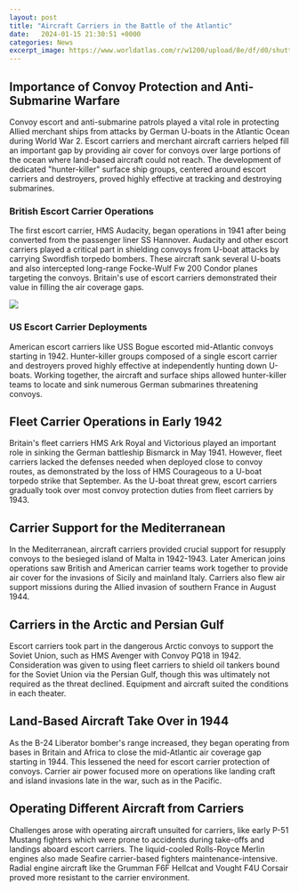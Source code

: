 ```yaml
---
layout: post
title: "Aircraft Carriers in the Battle of the Atlantic"
date:   2024-01-15 21:30:51 +0000
categories: News
excerpt_image: https://www.worldatlas.com/r/w1200/upload/8e/df/d0/shutterstock-239401234.jpg
---
```

## Importance of Convoy Protection and Anti-Submarine Warfare

Convoy escort and anti-submarine patrols played a vital role in protecting Allied merchant ships from attacks by German U-boats in the Atlantic Ocean during World War 2. Escort carriers and merchant aircraft carriers helped fill an important gap by providing air cover for convoys over large portions of the ocean where land-based aircraft could not reach. The development of dedicated "hunter-killer" surface ship groups, centered around escort carriers and destroyers, proved highly effective at tracking and destroying submarines.

### British Escort Carrier Operations 

The first escort carrier, HMS Audacity, began operations in 1941 after being converted from the passenger liner SS Hannover. Audacity and other escort carriers played a critical part in shielding convoys from U-boat attacks by carrying Swordfish torpedo bombers. These aircraft sank several U-boats and also intercepted long-range Focke-Wulf Fw 200 Condor planes targeting the convoys. Britain's use of escort carriers demonstrated their value in filling the air coverage gaps.


![](https://www.worldatlas.com/r/w1200/upload/8e/df/d0/shutterstock-239401234.jpg)
### US Escort Carrier Deployments

American escort carriers like USS Bogue escorted mid-Atlantic convoys starting in 1942. Hunter-killer groups composed of a single escort carrier and destroyers proved highly effective at independently hunting down U-boats. Working together, the aircraft and surface ships allowed hunter-killer teams to locate and sink numerous German submarines threatening convoys.

## Fleet Carrier Operations in Early 1942 

Britain's fleet carriers HMS Ark Royal and Victorious played an important role in sinking the German battleship Bismarck in May 1941. However, fleet carriers lacked the defenses needed when deployed close to convoy routes, as demonstrated by the loss of HMS Courageous to a U-boat torpedo strike that September. As the U-boat threat grew, escort carriers gradually took over most convoy protection duties from fleet carriers by 1943.

## Carrier Support for the Mediterranean 

In the Mediterranean, aircraft carriers provided crucial support for resupply convoys to the besieged island of Malta in 1942-1943. Later American joins operations saw British and American carrier teams work together to provide air cover for the invasions of Sicily and mainland Italy. Carriers also flew air support missions during the Allied invasion of southern France in August 1944.

## Carriers in the Arctic and Persian Gulf 

Escort carriers took part in the dangerous Arctic convoys to support the Soviet Union, such as HMS Avenger with Convoy PQ18 in 1942. Consideration was given to using fleet carriers to shield oil tankers bound for the Soviet Union via the Persian Gulf, though this was ultimately not required as the threat declined. Equipment and aircraft suited the conditions in each theater.

## Land-Based Aircraft Take Over in 1944

As the B-24 Liberator bomber's range increased, they began operating from bases in Britain and Africa to close the mid-Atlantic air coverage gap starting in 1944. This lessened the need for escort carrier protection of convoys. Carrier air power focused more on operations like landing craft and island invasions late in the war, such as in the Pacific. 

## Operating Different Aircraft from Carriers

Challenges arose with operating aircraft unsuited for carriers, like early P-51 Mustang fighters which were prone to accidents during take-offs and landings aboard escort carriers. The liquid-cooled Rolls-Royce Merlin engines also made Seafire carrier-based fighters maintenance-intensive. Radial engine aircraft like the Grumman F6F Hellcat and Vought F4U Corsair proved more resistant to the carrier environment.